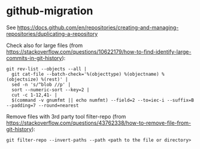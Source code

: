 # github-migration

See https://docs.github.com/en/repositories/creating-and-managing-repositories/duplicating-a-repository

Check also for large files (from https://stackoverflow.com/questions/10622179/how-to-find-identify-large-commits-in-git-history):
```
git rev-list --objects --all |
  git cat-file --batch-check='%(objecttype) %(objectname) %(objectsize) %(rest)' |
  sed -n 's/^blob //p' |
  sort --numeric-sort --key=2 |
  cut -c 1-12,41- |
  $(command -v gnumfmt || echo numfmt) --field=2 --to=iec-i --suffix=B --padding=7 --round=nearest
```

Remove files with 3rd party tool filter-repo (from https://stackoverflow.com/questions/43762338/how-to-remove-file-from-git-history):
```
git filter-repo --invert-paths --path <path to the file or directory>
```